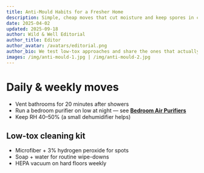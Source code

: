 ```yaml
---
title: Anti-Mould Habits for a Fresher Home
description: Simple, cheap moves that cut moisture and keep spores in check—no harsh chemicals needed.
date: 2025-04-02
updated: 2025-09-18
author: Wild & Well Editorial
author_title: Editor
author_avatar: /avatars/editorial.png
author_bio: We test low-tox approaches and share the ones that actually fit into daily life.
images: /img/anti-mould-1.jpg | /img/anti-mould-2.jpg
---
```


# Daily & weekly moves

- Vent bathrooms for 20 minutes after showers  
- Run a bedroom purifier on low at night — see **[Bedroom Air Purifiers](/guides/bedroom-air-purifiers)**  
- Keep RH 40–50% (a small dehumidifier helps)

## Low-tox cleaning kit
- Microfiber + 3% hydrogen peroxide for spots  
- Soap + water for routine wipe-downs  
- HEPA vacuum on hard floors weekly

